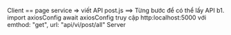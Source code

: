 Client
== page service => viết API
post.js
==> Từng bước để có thể lấy API
b1. import axiosConfig
await axiosConfig truy cập http:localhost:5000
với emthod: "get", url: "api/vi/post/all"
Server
